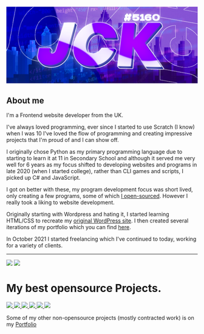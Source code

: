 
![Banner](images/banner.png)

## About me

I'm a Frontend website developer from the UK.

I've always loved programming, ever since I started to use Scratch (I know) when I was 10 I've loved the flow of programming and creating impressive projects that I'm proud of and I can show off.

I originally chose Python as my primary programming language due to starting to learn it at 11 in Secondary School and although it served me very well for 6 years as my focus shifted to developing websites and programs in late 2020 (when I started college), rather than CLI games and scripts, I picked up C# and JavaScript.

I got on better with these, my program development focus was short lived, only creating a few programs, some of which [I open-sourced](https://github.com/JackBailey?tab=repositories&language=c%23). However I really took a liking to website development.

Originally starting with Wordpress and hating it, I started learning HTML/CSS to recreate my [original WordPress site](https://web.archive.org/web/20221015034242/https://old.jackbailey.uk/). I then created several iterations of my portfolio which you can find [here](https://github.com/JackBailey/Portfolio).

In October 2021 I started freelancing which I've continued to today, working for a variety of clients.

<hr>

<img src="https://github-stats.jackbailey.dev/api?username=JackBailey&repo=portfolio&show_owner=true&hide_border=true&bg_color=111633&text_color=b4b4b4&icon_color=536fff&title_color=536fff"/>

<img src="https://github-stats.jackbailey.dev/api/top-langs?username=JackBailey&repo=portfolio&hide_border=true&bg_color=111633&text_color=b4b4b4&icon_color=536fff&title_color=536fff&layout=compact"/>

# My best opensource Projects.



<a href="https://github.com/JackBailey/Portfolio" target="_blank">
    <img src="https://github-stats.jackbailey.dev/api/pin/?username=JackBailey&repo=portfolio&show_owner=true&hide_border=true&bg_color=111633&text_color=b4b4b4&icon_color=536fff&title_color=536fff"/>
</a>
<a href="https://github.com/JackBailey/StatusPage" target="_blank">
    <img src="https://github-stats.jackbailey.dev/api/pin/?username=JackBailey&repo=StatusPage&show_owner=true&hide_border=true&bg_color=111633&text_color=b4b4b4&icon_color=536fff&title_color=536fff"/>
</a>
<a href="https://github.com/JackBailey/ShareX-Uploader" target="_blank">
    <img src="https://github-stats.jackbailey.dev/api/pin/?username=JackBailey&repo=ShareX-Uploader&show_owner=true&hide_border=true&bg_color=111633&text_color=b4b4b4&icon_color=536fff&title_color=536fff"/>
</a>
<a href="https://github.com/JackBailey/GTA-Suspend" target="_blank">
    <img src="https://github-stats.jackbailey.dev/api/pin/?username=JackBailey&repo=GTA-Suspend&show_owner=true&hide_border=true&bg_color=111633&text_color=b4b4b4&icon_color=536fff&title_color=536fff"/>
</a>
<a href="https://github.com/JackBailey/CS-Res" target="_blank">
    <img src="https://github-stats.jackbailey.dev/api/pin/?username=JackBailey&repo=CS-Res&show_owner=true&hide_border=true&bg_color=111633&text_color=b4b4b4&icon_color=536fff&title_color=536fff"/>
</a>
<a href="https://github.com/JackBailey/CS-Res" target="_blank">
    <img src="https://github-stats.jackbailey.dev/api/pin/?username=JackBailey&repo=CS-Res&show_owner=true&hide_border=true&bg_color=111633&text_color=b4b4b4&icon_color=536fff&title_color=536fff"/>
</a>

Some of my other non-opensource projects (mostly contracted work) is on my [Portfolio](https://jackbailey.dev)